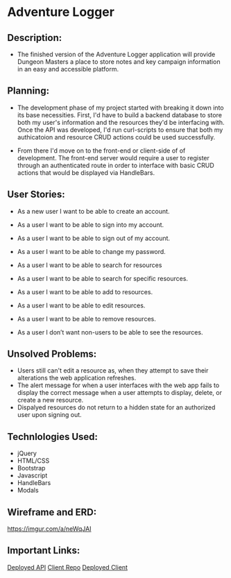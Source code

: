 # Adventure Logger

## Description:

- The finished version of the Adventure Logger application will provide Dungeon Masters a place to store notes and key campaign information in an easy and accessible platform.

## Planning:

- The development phase of my project started with breaking it down into its base necessities. First, I'd have to build a backend database to store both my user's information and the resources they'd be interfacing with. Once the API was developed, I'd run curl-scripts to ensure that both my authicatoion and resource CRUD actions could be used successfully.

- From there I'd move on to the front-end or client-side of of development. The front-end server would require a user to register through an authenticated route in order to interface with basic CRUD actions that would be displayed via HandleBars.

## User Stories:

* As a new user I want to be able to create an account.

* As a user I want to be able to sign into my account.

* As a user I want to be able to sign out of my account.

* As a user I want to be able to change my password.

* As a user I want to be able to search for resources

* As a user I want to be able to search for specific resources.

* As a user I want to be able to add to resources.

* As a user I want to be able to edit resources.

* As a user I want to be able to remove resources.

* As a user I don’t want non-users to be able to see the resources.

## Unsolved Problems:

- Users still can't edit a resource as, when they attempt to save their alterations the web application refreshes.
- The alert message for when a user interfaces with the web app fails to display the correct message when a user attempts to display, delete, or create a new resource.
- Dispalyed resources do not return to a hidden state for an authorized user upon signing out.

## Technlologies Used:

- jQuery
- HTML/CSS
- Bootstrap
- Javascript
- HandleBars
- Modals

## Wireframe and ERD:

https://imgur.com/a/neWqJAI

## Important Links:

[Deployed API](https://serene-sea-61439.herokuapp.com/)
[Client Repo](https://github.com/Dave-92-stack/dnd-client)
[Deployed Client](https://dave-92-stack.github.io/dnd-client/)
